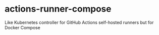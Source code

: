 # actions-runner-compose
Like Kubernetes controller for GitHub Actions self-hosted runners but for Docker Compose
